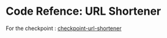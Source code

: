 # Code Refence: URL Shortener

For the checkpoint : [checkpoint-url-shortener](https://github.com/hash-learn/checkpoint-url-shortener) 


